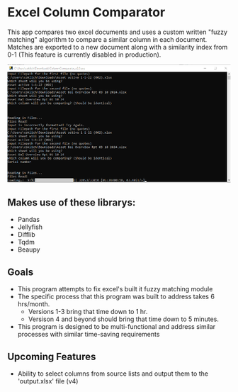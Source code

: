 # Excel Column Comparator
This app compares two excel documents and uses a custom written "fuzzy matching" algorithm to compare a similar column in each document.
Matches are exported to a new document along with a similarity index from 0-1 (This feature is currently disabled in production).

![](columncompare.png)

## Makes use of these librarys:
- Pandas
- Jellyfish
- Difflib
- Tqdm
- Beaupy

## Goals
- This program attempts to fix excel's built it fuzzy matching module
- The specific process that this program was built to address takes 6 hrs/month. 
    - Versions 1-3 bring that time down to 1 hr. 
    - Versison 4 and beyond should bring that time down to 5 minutes.
- This program is designed to be multi-functional and address similar processes with similar time-saving requirements

## Upcoming Features
- Ability to select columns from source lists and output them to the 'output.xlsx' file (v4)